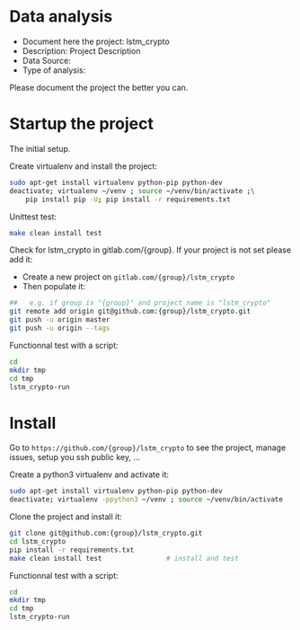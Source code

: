 # Data analysis
- Document here the project: lstm_crypto
- Description: Project Description
- Data Source:
- Type of analysis:

Please document the project the better you can.

# Startup the project

The initial setup.

Create virtualenv and install the project:
```bash
sudo apt-get install virtualenv python-pip python-dev
deactivate; virtualenv ~/venv ; source ~/venv/bin/activate ;\
    pip install pip -U; pip install -r requirements.txt
```

Unittest test:
```bash
make clean install test
```

Check for lstm_crypto in gitlab.com/{group}.
If your project is not set please add it:

- Create a new project on `gitlab.com/{group}/lstm_crypto`
- Then populate it:

```bash
##   e.g. if group is "{group}" and project_name is "lstm_crypto"
git remote add origin git@github.com:{group}/lstm_crypto.git
git push -u origin master
git push -u origin --tags
```

Functionnal test with a script:

```bash
cd
mkdir tmp
cd tmp
lstm_crypto-run
```

# Install

Go to `https://github.com/{group}/lstm_crypto` to see the project, manage issues,
setup you ssh public key, ...

Create a python3 virtualenv and activate it:

```bash
sudo apt-get install virtualenv python-pip python-dev
deactivate; virtualenv -ppython3 ~/venv ; source ~/venv/bin/activate
```

Clone the project and install it:

```bash
git clone git@github.com:{group}/lstm_crypto.git
cd lstm_crypto
pip install -r requirements.txt
make clean install test                # install and test
```
Functionnal test with a script:

```bash
cd
mkdir tmp
cd tmp
lstm_crypto-run
```
